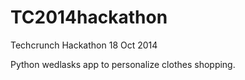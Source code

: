 TC2014hackathon
===============

Techcrunch Hackathon 18 Oct 2014

Python wedlasks app to personalize clothes shopping.
 
